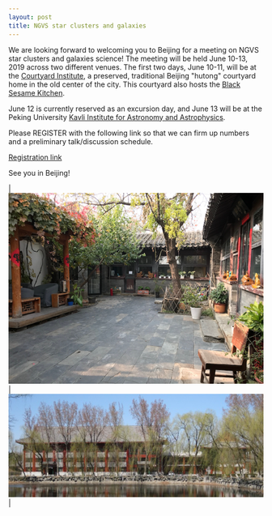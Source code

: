 ```yaml
---
layout: post
title: NGVS star clusters and galaxies
---
```


We are looking forward to welcoming you to Beijing for a meeting on NGVS star clusters and galaxies science! The meeting will be held June 10-13, 2019 across two different venues. The first two days, June 10-11, will be at the [Courtyard Institute](http://www.courtyardinstitute.com/?page_id=778&lang=en), a preserved, traditional Beijing "hutong" courtyard home in the old center of the city. This courtyard also hosts the [Black Sesame Kitchen](http://www.blacksesamekitchen.com/).

June 12 is currently reserved as an excursion day, and June 13 will be at the Peking University [Kavli Institute for Astronomy and Astrophysics](http://kiaa.pku.edu.cn).

Please REGISTER with the following link so that we can firm up numbers and a preliminary talk/discussion schedule.

<a href="https://ko.surveymonkey.com/r/BM7CKG7" target="_blank">Registration link</a>

See you in Beijing!

|![Courtyard_Institute](/images/courtyard_small.png)|![KIAA](/images/KIAA_spring_small.jpg)|

